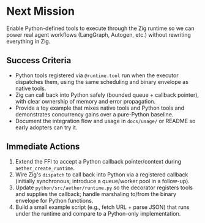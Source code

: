# Next Mission

Enable Python-defined tools to execute through the Zig runtime so we can power real agent workflows (LangGraph, Autogen, etc.) without rewriting everything in Zig.

## Success Criteria

- Python tools registered via `@runtime.tool` run when the executor dispatches them, using the same scheduling and binary envelope as native tools.
- Zig can call back into Python safely (bounded queue + callback pointer), with clear ownership of memory and error propagation.
- Provide a toy example that mixes native tools and Python tools and demonstrates concurrency gains over a pure-Python baseline.
- Document the integration flow and usage in `docs/usage/` or README so early adopters can try it.

## Immediate Actions

1. Extend the FFI to accept a Python callback pointer/context during `aether_create_runtime`.
2. Wire Zig's `dispatch` to call back into Python via a registered callback (initially synchronous; introduce a queue/worker pool in a follow-up).
3. Update `python/src/aether/runtime.py` so the decorator registers tools and supplies the callback; handle marshaling to/from the binary envelope for Python functions.
4. Build a small example script (e.g., fetch URL + parse JSON) that runs under the runtime and compare to a Python-only implementation.
